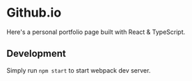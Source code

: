 # Github.io
Here's a personal portfolio page built with React & TypeScript.

## Development
Simply run `npm start` to start webpack dev server.
